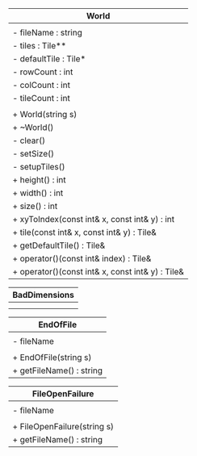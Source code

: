 | World                                            |
| -------------------------------------------------|
|                                                  |
| - fileName : string                              |
| - tiles : Tile**                                 |
| - defaultTile : Tile*                            |
| - rowCount : int                                 |
| - colCount : int                                 |
| - tileCount : int                                |
|                                                  |
| + World(string s)                                |
| + ~World()                                       |
| - clear()                                        |
| - setSize()                                      |
| - setupTiles()                                   |
| + height() : int                                 |
| + width() : int                                  |
| + size() : int                                   |
| + xyToIndex(const int& x, const int& y) : int    |
| + tile(const int& x, const int& y) : Tile&       |
| + getDefaultTile() : Tile&                       |
| + operator()(const int& index) : Tile&           |
| + operator()(const int& x, const int& y) : Tile& |

| BadDimensions                                    |
| ------------------------------------------------ |
|                                                  |
|                                                  |

| EndOfFile                                        |
| ------------------------------------------------ |
|                                                  |
| - fileName                                       |
|                                                  |
| + EndOfFile(string s)                            |
| + getFileName() : string                         |

| FileOpenFailure                                  |
| ------------------------------------------------ |
|                                                  |
| - fileName                                       |
|                                                  |
| + FileOpenFailure(string s)                      |
| + getFileName() : string                         |